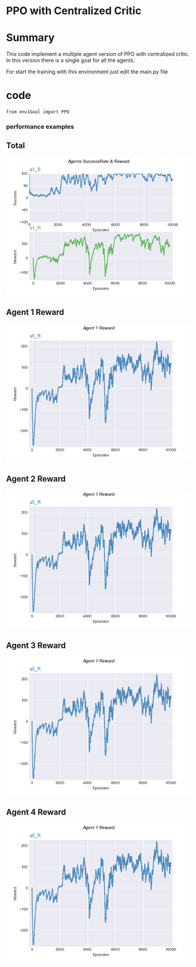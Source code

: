 # PPO with Centralized Critic

# Summary
This code implement a multiple agent version of PPO with centralized critic. In this version there is a single goal for all the agents.

For start the training with this environment just edit the main.py file

# code
```
from env1Goal import PPO

```



### performance examples

## Total
![image](https://github.com/MatteoBrentegani/PPO/blob/master/PPO_CentralizedCritic/result_env1Goal/Total.png)
## Agent 1 Reward
![image](https://github.com/MatteoBrentegani/PPO/blob/master/PPO_CentralizedCritic/result_env1Goal/Agent1.png)
## Agent 2 Reward
![image](https://github.com/MatteoBrentegani/PPO/blob/master/PPO_CentralizedCritic/result_env1Goal/Agent1.png)
## Agent 3 Reward
![image](https://github.com/MatteoBrentegani/PPO/blob/master/PPO_CentralizedCritic/result_env1Goal/Agent1.png)
## Agent 4 Reward
![image](https://github.com/MatteoBrentegani/PPO/blob/master/PPO_CentralizedCritic/result_env1Goal/Agent1.png)
